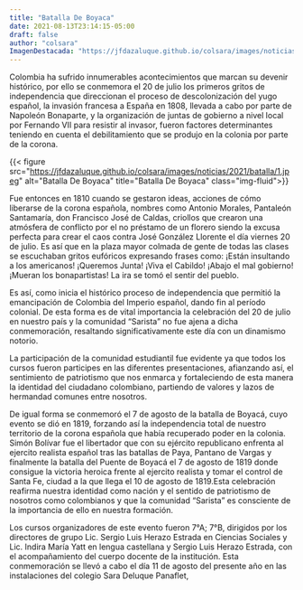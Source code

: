 ```yaml
---
title: "Batalla De Boyaca"
date: 2021-08-13T23:14:15-05:00
draft: false
author: "colsara"
ImagenDestacada: "https://jfdazaluque.github.io/colsara/images/noticias/2021/batalla/1.jpeg"
---
```


Colombia ha sufrido innumerables acontecimientos que marcan su devenir histórico, por ello se conmemora el 20 de julio los primeros gritos de independencia que direccionan el proceso de descolonización del yugo español, la invasión francesa a España en 1808, llevada a cabo por parte de Napoleón Bonaparte, y la organización de juntas de gobierno a nivel local por Fernando VII para resistir al invasor, fueron factores determinantes teniendo en cuenta el debilitamiento que se produjo en la colonia por parte de la corona.
 
{{< figure src="https://jfdazaluque.github.io/colsara/images/noticias/2021/batalla/1.jpeg" alt="Batalla De Boyaca" title="Batalla De Boyaca" class="img-fluid">}}

Fue entonces en 1810 cuando se gestaron ideas, acciones de cómo liberarse de la corona española, nombres como Antonio Morales, Pantaleón Santamaría, don Francisco José de Caldas, criollos que crearon una atmósfera de conflicto por el no préstamo de un florero siendo la excusa perfecta para crear el caos contra José González Llorente el día viernes 20 de julio. Es así que en la plaza mayor colmada de gente de todas las clases se escuchaban gritos eufóricos expresando frases como: ¡Están insultando a los americanos! ¡Queremos Junta! ¡Viva el Cabildo! ¡Abajo el mal gobierno! ¡Mueran los bonapartistas! La ira se tomó el sentir del pueblo.

Es así, como inicia el histórico proceso de independencia que permitió la emancipación de Colombia del Imperio español, dando fin al período colonial. De esta forma es de vital importancia la celebración del 20 de julio en nuestro país y la comunidad “Sarista” no fue ajena a dicha conmemoración, resaltando significativamente este día con un dinamismo notorio.

La participación de la comunidad estudiantil fue evidente ya que todos los cursos fueron participes en las diferentes presentaciones, afianzando así, el sentimiento de patriotismo que nos enmarca y fortaleciendo de esta manera la identidad del ciudadano colombiano, partiendo de valores y lazos de hermandad comunes entre nosotros.

De igual forma se conmemoró el 7 de agosto de la batalla de Boyacá, cuyo evento se dió en 1819, forzando así la independencia total de nuestro territorio de la corona española que había recuperado poder en la colonia. Simón Bolívar fue el libertador que con su ejército republicano enfrenta al ejercito realista español tras las batallas de Paya, Pantano de Vargas y finalmente la batalla del Puente de Boyacá el 7 de agosto de 1819 donde consigue la victoria heroica frente al ejercito realista y tomar el control de Santa Fe, ciudad a la que llega el 10 de agosto de 1819.Esta celebración reafirma nuestra identidad como nación y el sentido de patriotismo de nosotros como colombianos y que la comunidad “Sarista” es consciente de la importancia de ello en nuestra formación. 

Los cursos organizadores de este evento fueron 7°A; 7°B, dirigidos por los directores de grupo Lic. Sergio Luis Herazo Estrada en Ciencias Sociales y Lic. Indira María Yatt en lengua castellana y Sergio Luis Herazo Estrada, con el acompañamiento del cuerpo docente de la institución. Esta conmemoración se llevó a cabo el día 11 de agosto del presente año en las instalaciones del colegio Sara Deluque Panaflet,